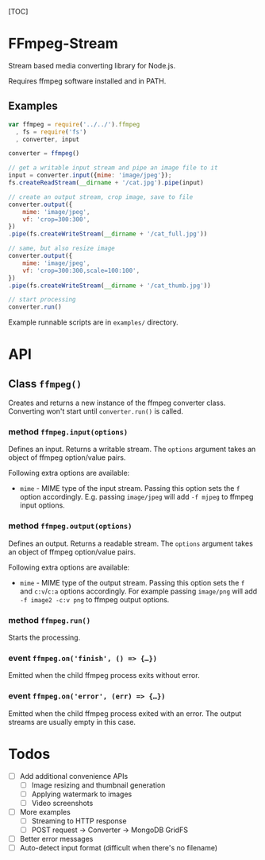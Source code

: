 [TOC]

# FFmpeg-Stream

Stream based media converting library for Node.js.

Requires ffmpeg software installed and in PATH.

## Examples

```js
var ffmpeg = require('../../').ffmpeg
  , fs = require('fs')
  , converter, input

converter = ffmpeg()

// get a writable input stream and pipe an image file to it
input = converter.input({mime: 'image/jpeg'});
fs.createReadStream(__dirname + '/cat.jpg').pipe(input)

// create an output stream, crop image, save to file
converter.output({
	mime: 'image/jpeg',
	vf: 'crop=300:300',
})
.pipe(fs.createWriteStream(__dirname + '/cat_full.jpg'))

// same, but also resize image
converter.output({
	mime: 'image/jpeg',
	vf: 'crop=300:300,scale=100:100',
})
.pipe(fs.createWriteStream(__dirname + '/cat_thumb.jpg'))

// start processing
converter.run()
```

Example runnable scripts are in `examples/` directory.

# API

## Class `ffmpeg()`

Creates and returns a new instance of the ffmpeg converter class.
Converting won't start until `converter.run()` is called.

### method `ffmpeg.input(options)`

Defines an input.
Returns a writable stream.
The `options` argument takes an object of ffmpeg option/value pairs.

Following extra options are available:

-	`mime` - MIME type of the input stream.
	Passing this option sets the `f` option accordingly.
	E.g. passing `image/jpeg` will add `-f mjpeg` to ffmpeg input options.

### method `ffmpeg.output(options)`

Defines an output.
Returns a readable stream.
The `options` argument takes an object of ffmpeg option/value pairs.

Following extra options are available:

-	`mime` - MIME type of the output stream.
	Passing this option sets the `f` and `c:v`/`c:a` options accordingly.
	For example passing `image/png` will add `-f image2 -c:v png` to ffmpeg output options.

### method `ffmpeg.run()`

Starts the processing.

### event `ffmpeg.on('finish', () => {…})`

Emitted when the child ffmpeg process exits without error.

### event `ffmpeg.on('error', (err) => {…})`

Emitted when the child ffmpeg process exited with an error.
The output streams are usually empty in this case.

# Todos

-	[ ] Add additional convenience APIs
	-	[ ] Image resizing and thumbnail generation
	-	[ ] Applying watermark to images
	-	[ ] Video screenshots
-	[ ] More examples
	-	[ ] Streaming to HTTP response
	-	[ ] POST request -> Converter -> MongoDB GridFS
-	[ ] Better error messages
-	[ ] Auto-detect input format (difficult when there's no filename)
